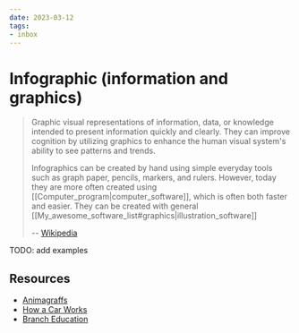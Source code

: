 ```yaml
---
date: 2023-03-12
tags:
- inbox
---
```


# Infographic (information and graphics)

> Graphic visual representations of information, data, or knowledge intended to
> present information quickly and clearly. They can improve cognition by
> utilizing graphics to enhance the human visual system's ability to see
> patterns and trends.
>
> Infographics can be created by hand using simple everyday tools such as graph
> paper, pencils, markers, and rulers. However, today they are more often
> created using [[Computer_program|computer_software]], which is often both
> faster and easier. They can be created with general
> [[My_awesome_software_list#graphics|illustration_software]]
>
> -- [Wikipedia](https://en.wikipedia.org/wiki/Infographic)

TODO: add examples
## Resources

- [Animagraffs](https://animagraffs.com/)
- [How a Car Works](https://www.howacarworks.com/)
- [Branch Education](https://www.youtube.com/c/brancheducation)